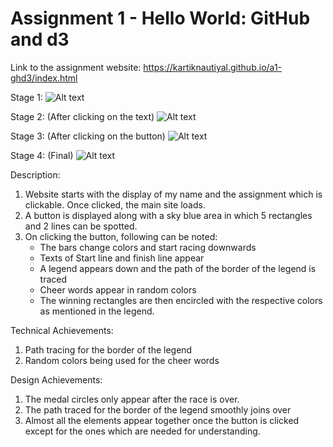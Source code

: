 Assignment 1 - Hello World: GitHub and d3  
===
Link to the assignment website: https://kartiknautiyal.github.io/a1-ghd3/index.html

Stage 1:
![Alt text](https://github.com/kartiknautiyal/a1-ghd3/blob/master/ss1.PNG)

Stage 2: (After clicking on the text)
![Alt text](https://github.com/kartiknautiyal/a1-ghd3/blob/master/ss2.PNG)

Stage 3: (After clicking on the button)
![Alt text](https://github.com/kartiknautiyal/a1-ghd3/blob/master/ss3.PNG)

Stage 4: (Final)
![Alt text](https://github.com/kartiknautiyal/a1-ghd3/blob/master/ss4.PNG)

Description:
1. Website starts with the display of my name and the assignment which is clickable. Once clicked, the main site loads.
2. A button is displayed along with a sky blue area in which 5 rectangles and 2 lines can be spotted.
3. On clicking the button, following can be noted:
    - The bars change colors and start racing downwards
    - Texts of Start line and finish line appear
    - A legend appears down and the path of the border of the legend is traced 
    - Cheer words appear in random colors
    - The winning rectangles are then encircled with the respective colors as mentioned in the legend. 
        
Technical Achievements:
1. Path tracing for the border of the legend
2. Random colors being used for the cheer words

Design Achievements: 
1. The medal circles only appear after the race is over.
2. The path traced for the border of the legend smoothly joins over
3. Almost all the elements appear together once the button is clicked except for the ones which are needed for understanding.
